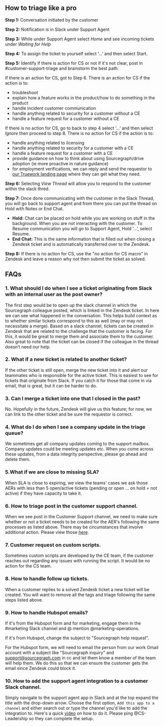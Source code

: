 ## How to triage like a pro

**Step 1:** Conversation initiated by the customer

**Step 2:** Notification is in Slack under Support Agent

**Step 3:** While under Support Agent select _Home_ and see incoming tickets under _Waiting for Help_

**Step 4:** To assign the ticket to yourself select ‘…’ and then select Start.

**Step 5:** Identify if there is action for CS or not if it's not clear, post in #customer-support-triage and brainstorm the best path.

If there is an action for CS, got to Step 6. There is an action for CS if the action is to:

- troubleshoot
- explain how a feature works in the product/how to do something in the product
- handle incident customer communication
- handle anything related to security for a customer without a CE
- handle a feature request for a customer without a CE

If there is no action for CS, go to back to step 4 select ‘…’ and then select _Ignore_ then proceed to step 8. There is no action for CS if the action is to:

- handle anything related to licensing
- handle anything related to security for a customer with a CE
- handle a feature request for a customer with a CE
- provide guidance on how to think about using Sourcegraph/drive adoption (ie more proactive in nature guidance)
- for employment verifications, we can reply and send the requestor to [our Truework landing page](https://www.truework.com/verifications/sourcegraph-employment-verification/) where they can get what they need.

**Step 6:** Selecting _View Thread_ will allow you to respond to the customer within the slack thred.

**Step 7:** Once done communicating with the customer in the Slack Thread, you will go back to support agent and from there you can put the thread on Hold with Notes or End Chat.

- **Hold:** Chat can be placed on hold while you are working on stuff in the
  background. When you are not interacting with the customer. To Resume communication you will go to Support Agent, Hold ‘…’, select Resume.
- **End Chat:** This is the same information that is filled out when closing a Zendesk ticket and is automatically transferred over to the Zendesk.

**Step 8:** If there is no action for CS, use the "no action for CS macro" in Zendesk and leave a reason why not then submit the ticket as solved.

## FAQs

### 1. What should I do when I see a ticket originating from Slack with an internal user as the post owner?

The first step would be to open up the slack channel in which the Sourcegraph colleague posted, which is linked in the Zendesk ticket. In here we can see what happened in the conversation. This helps build context as to whether similar tickets correspond to this as well (may or may not necessitate a merge). Based on a slack channel, tickets can be created in Zendesk that are related to the challenge that the customer is facing. For this, it would be great to merge them and associate them to the customer. Also great to note that the ticket can be closed if the colleague in the thread doesn’t need our help.

### 2. What if a new ticket is related to another ticket?

If the other ticket is still open, merge the new ticket into it and alert our teammates who is responsible for the active ticket. This is easiest to see for tickets that originate from Slack. If you catch it for those that come in via email, that is great, but it can be harder to do.

### 3. Can I merge a ticket into one that I closed in the past?

No. Hopefully in the future, Zendesk will give us this feature; for now, we can link to the other ticket and be sure the requestor is correct.

### 4. What do I do when I see a company update in the triage queue?

We sometimes get all company updates coming to the support mailbox. Company updates could be meeting updates etc. When you come across these updates, from a data integrity perspective, please go ahead and delete them.

### 5.What if we are close to missing SLA?

When SLA is close to expiring, we view the teams' cases we ask those AERs with less than 5 open/active tickets (pending or open ... on hold = not active) if they have capacity to take it.

### 6. How to triage post in the customer support channel.

When we see post in the Customer Support channel, we need to make sure whether or not a ticket needs to be created for the AER's following the same processes as listed above. There may be circumstances that involve additional action. Please view those [here](customer-exceptions.md).

### 7. Customer request on custom scripts.

Sometimes custom scripts are developed by the CE team, if the customer reaches out regarding any issues with running the script. It would be no action for the CS team.

### 8. How to handle follow up tickets.

When a customer replies to a solved Zendesk ticket a new ticket will be created. You will want to remove all the tags and triage following the same steps listed above.

### 9. How to handle Hubspot emails?

If it's from the Hubspot form and for marketing, engage them in the #marketing Slack channel and @ mention @marketing-operations.

If it's from Hubspot, change the subject to "Sourcegraph help request".

For the Hubspot form, we will need to email the person from our work Gmail account with a subject like "Sourcegraph inquiry" and support@sourcegraph.com in cc and let them know a member of the team will help them. We do this so that we can ensure the customer gets the email since Zendesk could block it.

### 10. How to add the support agent integration to a customer Slack channel.

Simply navigate to the support agent app in Slack and at the top expand the title with the drop-down arrow. Choose the first option, `Add this app to a channel` and either search out or type the channel you'd like to add the integration to. Here's a quick [video](https://www.loom.com/share/6f5b7191a8fa49478318b9ce81dd9cc8) on how to do it. Please ping @CS-Leadership so they can complete the setup.